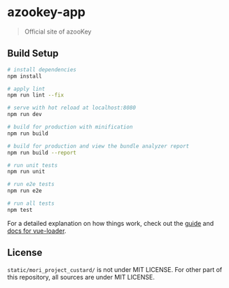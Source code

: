 # azookey-app

> Official site of azooKey

## Build Setup

``` bash
# install dependencies
npm install

# apply lint
npm run lint --fix

# serve with hot reload at localhost:8080
npm run dev

# build for production with minification
npm run build

# build for production and view the bundle analyzer report
npm run build --report

# run unit tests
npm run unit

# run e2e tests
npm run e2e

# run all tests
npm test
```

For a detailed explanation on how things work, check out the [guide](http://vuejs-templates.github.io/webpack/) and [docs for vue-loader](http://vuejs.github.io/vue-loader).

## License

`static/mori_project_custard/` is not under MIT LICENSE. For other part of this repository, all sources are under MIT LICENSE.